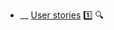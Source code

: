 * __ [User stories](./requirements/userStories) :one: <trigger for="pop:user-stories-preview">:mag:</trigger>


<popover id="pop:user-stories-preview" title=":mag: User Stories" placement="right">
  <div slot="content">
    <include src=".\Preview.md" />
  </div>
</popover>

